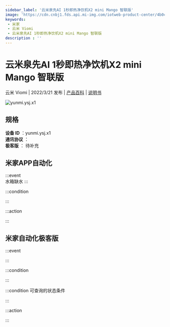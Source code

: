 ```yaml
---
sidebar_label: '云米泉先AI 1秒即热净饮机X2 mini Mango 智联版'
image: 'https://cdn.cnbj1.fds.api.mi-img.com/iotweb-product-center/4b0c009c221a6d32c4838b24891c1d1f_1642670605083.png?GalaxyAccessKeyId=AKVGLQWBOVIRQ3XLEW&Expires=9223372036854775807&Signature=2RASb5+nPnT0MxEIlLT8sIYaxJ0='
keywords: 
 - 米家
 - 云米 Viomi
 - 云米泉先AI 1秒即热净饮机X2 mini Mango 智联版
description : ''
---
```

# 云米泉先AI 1秒即热净饮机X2 mini Mango 智联版

云米 Viomi | 2022/3/21 发布 | [产品百科](https://home.mi.com/webapp/content/baike/product/index.html?model=yunmi.ysj.x1/) | [说明书](https://home.mi.com/views/introduction.html?model=yunmi.ysj.x1&region=cn)

![yunmi.ysj.x1](https://cdn.cnbj1.fds.api.mi-img.com/iotweb-product-center/4b0c009c221a6d32c4838b24891c1d1f_1642670605083.png?GalaxyAccessKeyId=AKVGLQWBOVIRQ3XLEW&Expires=9223372036854775807&Signature=2RASb5+nPnT0MxEIlLT8sIYaxJ0=)

## 规格  
> 
**设备 ID** ：yunmi.ysj.x1  
**通讯协议** ：  
**极客版**  ： 待补充 


## 米家APP自动化  

:::event  
水箱缺水
:::

:::condition  

:::

:::action   

:::

## 米家自动化极客版  

:::event  

:::

:::condition  

:::

:::condition 可查询的状态条件  

:::

:::action  

:::

        
